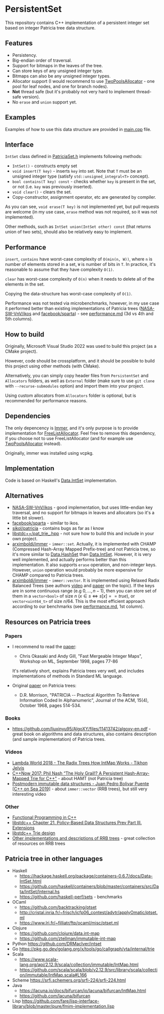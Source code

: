 # PersistentSet

This repository contains C++ implementation of a persistent integer set based on integer Patricia tree data structure.

## Features
- Persistency.
- Big-endian order of traversal.
- Support for bitmaps in the leaves of the tree.
- Can store keys of any unsigned integer type.
- Bitmaps can also be any unsigned integer types.
- Allocator support (I would recommend to use [TwoPoolsAllocator](Allocators/TwoPoolsAllocator.h) - one pool for leaf nodes, and one for branch nodes).
- **Not** thread safe (but it's probably not very hard to implement thread-safe version).
- No `erase` and `union` support yet.

## Examples

Examples of how to use this data structure are provided in [main.cpp](main.cpp) file.

## Interface

`IntSet` class defined in [PatriciaSet.h](PersistentSet/PatriciaSet.h) implements following methods:

- `IntSet()` - constructs empty set
- `void insert(T key)` - inserts `key` into set. Note that `T` must be an unsigned integer type (satisfy `std::unsigned_integral<T>` concept).
- `bool contains(T key) const` - checks whether `key` is present in the set, or not (i.e. `key` was previously inserted).
- `void clear()` - clears the set.
- Copy-constructor, assignment operator, etc are generated by compiler.

As you can see, `void erase(T key)` is not implemented yet, but pull requests are welcome (in my use case, `erase` method was not required, so it was not implemented).

Other methods, such as `IntSet union(IntSet other) const` (that returns union of two sets), should also be relatively easy to implement.

## Performance
`insert`, `contains` have worst-case complexity of `O(min(n, W))`, where `n` is number of elements stored in a set, `W` is number of bits in `T`. In practice, it's reasonable to assume that they have complexity `O(1)`.

`clear` has worst-case complexity of `O(n)` when it needs to delete all of the elements in the set.

Copying the data-structure has worst-case complexity of `O(1)`.

Performance was not tested via microbenchmarks, however, in my use case it performed better than existing implementations of Patricia trees ([NASA-SW-VnV/ikos](https://github.com/NASA-SW-VnV/ikos/tree/master/core/include/ikos/core/adt/patricia_tree) and [facebook/sparta](https://github.com/facebook/SPARTA/blob/main/include/PatriciaTreeCore.h)) - see [performance.md](https://github.com/asmorodinov/3DRoguelike/blob/master/performance.md#results) (3d vs 4th and 5th columns).

## How to build

Originally, Microsoft Visual Studio 2022 was used to build this project (as a CMake project).

However, code should be crossplatform, and it should be possible to build this project using other methods (with CMake).

Alternatively, you can simply copy header files from `PersistentSet` and `Allocators` folders, as well as `External` folder (make sure to use `git clone` with `--recurse-submodules` option) and import them into your project. 

Using custom allocators from `Allocators` folder is optional, but is recommended for performance reasons.

## Dependencies
The only depencency is [Immer](https://github.com/arximboldi/immer), and it's only purpose is to provide implementation for [FreeListAllocator](Allocators/FreeListAllocator.h). Feel free to remove this dependency, if you choose not to use FreeListAllocator (and for example use [TwoPoolsAllocator](Allocators/TwoPoolsAllocator.h) instead).

Originally, immer was installed using vcpkg.

## Implementation
Code is based on Haskell's [Data.IntSet](https://hackage.haskell.org/package/containers-0.6.7/docs/Data-IntSet.html) implementation.

## Alternatives
- [NASA-SW-VnV/ikos](https://github.com/NASA-SW-VnV/ikos/tree/master/core/include/ikos/core/adt/patricia_tree) - good implementation, but uses little-endian key traversal, and no support for bitmaps in leaves and allocators (so it's a little bit slower).
- [facebook/sparta](https://github.com/facebook/SPARTA/blob/main/include/PatriciaTreeCore.h) - similar to ikos.
- [sikol/patricia](https://github.com/sikol/patricia) - contains bugs as far as I know
- [libstdc++/pat_trie_.hpp](https://gcc.gnu.org/onlinedocs/gcc-4.9.2/libstdc++/api/a01084_source.html) - not sure how to build this and include in your own project.
- [arximboldi/immer](https://github.com/arximboldi/immer) - `immer::set`. Actually, it is implemented with CHAMP (Compressed Hash-Array Mapped Prefix-tree) and not Patricia tree, so it's more similar to [Data.HashSet](https://hackage.haskell.org/package/unordered-containers-0.2.19.1/docs/Data-HashSet.html) than [Data.IntSet](https://hackage.haskell.org/package/containers-0.6.7/docs/Data-IntSet.html). However, it is very well implemented, and actually performs better than this implementation. It also supports `erase` operation, and non-integer keys. However, `union` operation would probably be more expensive for CHAMP compared to Patricia trees.
- [arximboldi/immer](https://github.com/arximboldi/immer) - `immer::vector`. It is implemented using Relaxed Radix Balanced Trees (see authors [video](https://youtu.be/y_m0ce1rzRI) and [paper](https://dl.acm.org/doi/pdf/10.1145/3110260) on the topic). If the keys are in some continuous range (e.g $0, \ldots, n - 1$), then you can store set of them in a `vector<bool>` of size $n$ ($x \in s \iff s[x] == true$), or `vector<uint64_t>` of size $n / 64$. This is the most efficient approach according to our benchmarks (see [performance.md](https://github.com/asmorodinov/3DRoguelike/blob/master/performance.md#results), 1st column).

## Resources on Patricia trees

### Papers

- I recommend to read the [paper](http://web.archive.org/web/20080916143459/https://citeseerx.ist.psu.edu/viewdoc/summary?doi=10.1.1.37.5452):
  - Chris Okasaki and Andy Gill, "Fast Mergeable Integer Maps", Workshop on ML, September 1998, pages 77-86

  It's relatively short, explains Patricia trees very well, and includes implementations of methods in Standard ML language.

- Original [paper](https://dl.acm.org/doi/10.1145/321479.321481) on Patricia trees:
  - D.R. Morrison, "PATRICIA -- Practical Algorithm To Retrieve Information Coded In Alphanumeric", Journal of the ACM, 15(4), October 1968, pages 514-534.

### Books

- https://github.com/liuxinyu95/AlgoXY/files/11413742/algoxy-en.pdf - great book on algorithms and data structures, also contains description (and sample implementation) of Patricia trees.

### Videos
- [Lambda World 2018 - The Radix Trees How IntMap Works - Tikhon Jelvis](https://youtu.be/0udjkEiCjog)
- [C++Now 2017: Phil Nash “The Holy Grail!? A Persistent Hash-Array-Mapped Trie for C++"](https://youtu.be/WT9kmIE3Uis) - about HAMT (not Patricia tree)
- [Postmodern immutable data structures - Juan Pedro Bolivar Puente [C++ on Sea 2019]](https://youtu.be/y_m0ce1rzRI) - about `immer::vector` (RRB trees), but still very interesting video

### Other
- [Functional Programming in C++](https://github.com/graninas/cpp_functional_programming)
- [libstdc++ Chapter 21. Policy-Based Data Structures
Prev 	Part III.  Extensions](https://gcc.gnu.org/onlinedocs/libstdc++/manual/policy_data_structures.html)
- [libstdc++ Trie design](https://gcc.gnu.org/onlinedocs/libstdc++/manual/policy_data_structures_design.html#pbds.design.container.trie)
- [Other implementations and descriptions of RRB trees](https://cljdoc.org/d/org.clojure/core.rrb-vector/0.1.2/doc/other-implementations-and-descriptions-of-rrb-trees) - great collection of resources on RRB trees

## Patricia tree in other languages
- Haskell
  - https://hackage.haskell.org/package/containers-0.6.7/docs/Data-IntSet.html
  - https://github.com/haskell/containers/blob/master/containers/src/Data/IntSet/Internal.hs
  - https://github.com/haskell-perf/sets - benchmarks
- OCaml 
  - https://github.com/backtracking/ptset
  - http://cristal.inria.fr/~frisch/icfp06_contest/advtr/applyOmatic/ptset.ml
  - https://www.lri.fr/~filliatr/ftp/ocaml/misc/ptset.ml
- Clojure 
  - https://github.com/clojure/data.int-map
  - https://github.com/ztellman/immutable-int-map
- Python https://github.com/DRMacIver/intset
- Go https://pkg.go.dev/golang.org/x/tools/go/callgraph/vta/internal/trie
- Scala 
  - https://www.scala-lang.org/api/2.12.9/scala/collection/immutable/IntMap.html
  - https://github.com/scala/scala/blob/v2.12.9/src/library/scala/collection/immutable/IntMap.scala#L166
- Scheme https://srfi.schemers.org/srfi-224/srfi-224.html
- Java 
  - https://lacuna.io/docs/bifurcan/io/lacuna/bifurcan/IntMap.html 
  - https://github.com/lacuna/bifurcan
- Lisp https://github.com/fare/lisp-interface-library/blob/master/pure/fmim-implementation.lisp
